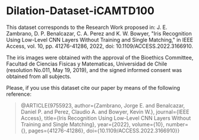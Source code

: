 # Dilation-Dataset-iCAMTD100
This dataset corresponds to the Research Work proposed in: 
J. E. Zambrano, D. P. Benalcazar, C. A. Perez and K. W. Bowyer, "Iris Recognition Using Low-Level CNN Layers Without Training and Single Matching," in IEEE Access, vol. 10, pp. 41276-41286, 2022, doi: 10.1109/ACCESS.2022.3166910.

The iris images were obtained with the approval of the Bioethics Committee, Facultad de Ciencias Fisicas y Matematicas, Universidad de Chile (resolution No.011, May 19, 2019), and the signed informed consent was obtained from all subjects.


Please, if you use this dataset cite our paper by means of the following reference:

> @ARTICLE{9755923,
>   author={Zambrano, Jorge E. and Benalcazar, Daniel P. and Perez, Claudio A. and Bowyer, Kevin W.},
>   journal={IEEE Access},
>   title={Iris Recognition Using Low-Level CNN Layers Without Training and Single Matching},
>   year={2022},
>   volume={10},
>   number={},
>   pages={41276-41286},
>   doi={10.1109/ACCESS.2022.3166910}}


